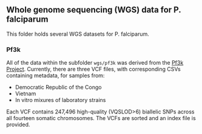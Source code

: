 ## Whole genome sequencing (WGS) data for P. falciparum

This folder holds several WGS datasets for P. falciparum. 

### Pf3k
All of the data within the subfolder `wgs/pf3k` was derived from the [Pf3k Project](https://www.malariagen.net/parasite/pf3k). Currently, there are three VCF files, with corresponding CSVs containing metadata, for samples from:
- Democratic Republic of the Congo
- Vietnam
- In vitro mixures of laboratory strains

Each VCF contains 247,496 high-quality (VQSLOD>6) biallelic SNPs across all fourteen somatic chromosomes. The VCFs are sorted and an index file is provided.


